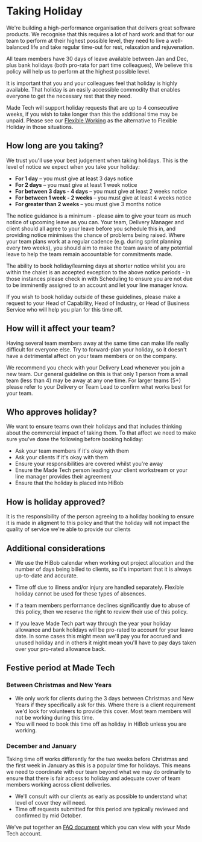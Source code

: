 # Taking Holiday

We're building a high-performance organisation that delivers great software products. We recognise that this requires a lot of hard work and that for our team to perform at their highest possible level, they need to live a well-balanced life and take regular time-out for rest, relaxation and rejuvenation.

All team members have 30 days of leave available between Jan and Dec, plus bank holidays (both pro-rata for part time colleagues),  We believe this policy will help us to perform at the highest possible level.

It is important that you and your colleagues feel that holiday is highly available. That holiday is an easily accessible commodity that enables everyone to get the necessary rest that they need. 

Made Tech will support holiday requests that are up to 4 consecutive weeks, if you wish to take longer than this the additional time may be unpaid. Please see our [Flexible Working](flexible_working.md) as the alternative to Flexible Holiday in those situations.

## How long are you taking?

We trust you'll use your best judgement when taking holidays. This is the level of notice we expect when you take your holiday:

* **For 1 day** – you must give at least 3 days notice
* **For 2 days** – you must give at least 1 week notice
* **For between 3 days - 4 days** – you must give at least 2 weeks notice
* **For between 1 week - 2 weeks** – you must give at least 4 weeks notice
* **For greater than 2 weeks** – you must give 3 months notice

The notice guidance is a minimum -  please aim to give your team as much notice of upcoming leave as you can. Your team, Delivery Manager and client should all agree to your leave before you schedule this in, and providing notice minimises the chance of problems being raised. Where your team plans work at a regular cadence (e.g. during sprint planning every two weeks), you should aim to make the team aware of any potential leave to help the team remain accountable for commitments made.

The ability to book holiday/learning days at shorter notice whilst you are within the chalet is an accepted exception to the above notice periods - in those instances please check in with Scheduling to ensure you are not due to be imminently assigned to an account and let your line manager know. 

If you wish to book holiday outside of these guidelines, please make a request to your Head of Capability, Head of Industry, or Head of Business Service who will help you plan for this time off. 

## How will it affect your team?

Having several team members away at the same time can make life really difficult for everyone else. Try to forward-plan your holiday, so it doesn't have a detrimental affect on your team members or on the company.

We recommend you check with your Delivery Lead whenever you join a new team. Our general guideline on this is that only 1 person from a small team (less than 4) may be away at any one time. For larger teams (5+) please refer to your Delivery or Team Lead to confirm what works best for your team. 

## Who approves holiday?

We want to ensure teams own their holidays and that includes thinking about the commercial impact of taking them. To that affect we need to make sure you've done the following before booking holiday:

* Ask your team members if it's okay with them
* Ask your clients if it's okay with them
* Ensure your responsibilities are covered whilst you're away
* Ensure the Made Tech person leading your client workstream or your line manager provides their agreement
* Ensure that the holiday is placed into HiBob

## How is holiday approved?

It is the responsibility of the person agreeing to a holiday booking to ensure it is made in aligment to this policy and that the holiday will not impact the quality of service we're able to provide our clients

## Additional considerations

* We use the HiBob calendar when working out project allocation and the number of days being billed to clients, so it's important that it is always up-to-date and accurate.

* Time off due to illness and/or injury are handled separately. Flexible holiday cannot be used for these types of absences.

* If a team members performance declines significantly due to abuse of this policy, then we reserve the right to review their use of this policy.

* If you leave Made Tech part way through the year your holiday allowance and bank holidays will be pro-rated to account for your leave date. In some cases this might mean we'll pay you for accrued and unused holiday and in others it might mean you'll have to pay days taken over your pro-rated allowance back.

## Festive period at Made Tech 


### Between Christmas and New Years
* We only work for clients during the 3 days between Christmas and New Years if they specifically ask for this. Where there is a client requirement we'd look for volunteers to provide this cover. Most team members will not be working during this time.
* You will need to book this time off as holiday in HiBob unless you are working.

### December and January
Taking time off works differently for the two weeks before Christmas and the first week in January as this is a popular time for holidays.
This means we need to coordinate with our team beyond what we may do ordinarily to ensure that there is fair access to holiday and adequate cover of team members working across client deliveries.

* We'll consult with our clients as early as possible to understand what level of cover they will need.
* Time off requests submitted for this period are typically reviewed and confirmed by mid October. 

We've put together an [FAQ document](https://docs.google.com/document/d/1vaAFMbznH-sGMgstjmFXrA9dIxio-vr53C7JHs7Inao/edit#) which you can view with your Made Tech account.
